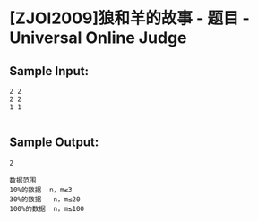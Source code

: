 # [ZJOI2009]狼和羊的故事 - 题目 - Universal Online Judge


## Sample Input: 
```
2 2
2 2 
1 1 


```

## Sample Output: 
```
2

数据范围
10%的数据  n，m≤3
30%的数据   n，m≤20
100%的数据  n，m≤100


```
